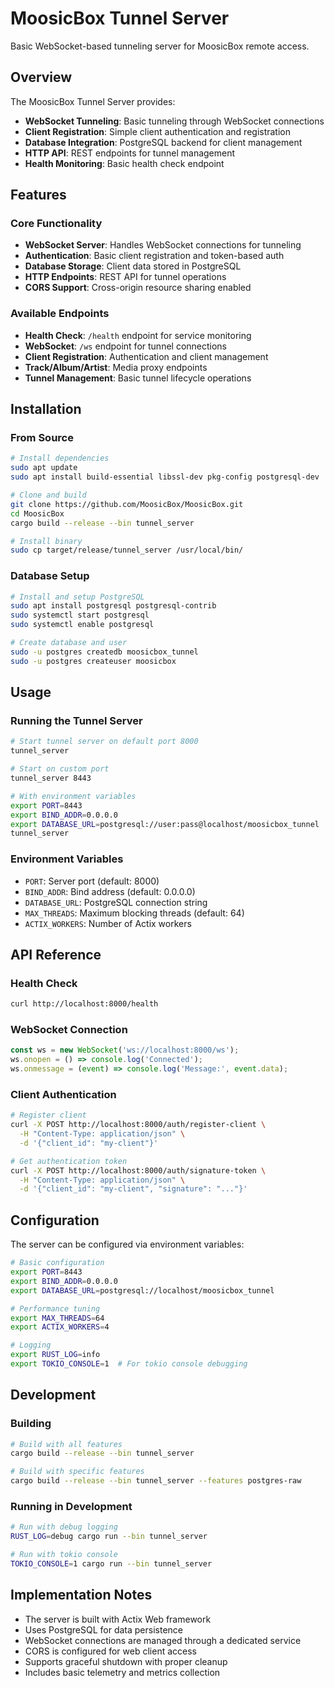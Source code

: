 # MoosicBox Tunnel Server

Basic WebSocket-based tunneling server for MoosicBox remote access.

## Overview

The MoosicBox Tunnel Server provides:

- **WebSocket Tunneling**: Basic tunneling through WebSocket connections
- **Client Registration**: Simple client authentication and registration
- **Database Integration**: PostgreSQL backend for client management
- **HTTP API**: REST endpoints for tunnel management
- **Health Monitoring**: Basic health check endpoint

## Features

### Core Functionality
- **WebSocket Server**: Handles WebSocket connections for tunneling
- **Authentication**: Basic client registration and token-based auth
- **Database Storage**: Client data stored in PostgreSQL
- **HTTP Endpoints**: REST API for tunnel operations
- **CORS Support**: Cross-origin resource sharing enabled

### Available Endpoints
- **Health Check**: `/health` endpoint for service monitoring
- **WebSocket**: `/ws` endpoint for tunnel connections
- **Client Registration**: Authentication and client management
- **Track/Album/Artist**: Media proxy endpoints
- **Tunnel Management**: Basic tunnel lifecycle operations

## Installation

### From Source

```bash
# Install dependencies
sudo apt update
sudo apt install build-essential libssl-dev pkg-config postgresql-dev

# Clone and build
git clone https://github.com/MoosicBox/MoosicBox.git
cd MoosicBox
cargo build --release --bin tunnel_server

# Install binary
sudo cp target/release/tunnel_server /usr/local/bin/
```

### Database Setup

```bash
# Install and setup PostgreSQL
sudo apt install postgresql postgresql-contrib
sudo systemctl start postgresql
sudo systemctl enable postgresql

# Create database and user
sudo -u postgres createdb moosicbox_tunnel
sudo -u postgres createuser moosicbox
```

## Usage

### Running the Tunnel Server

```bash
# Start tunnel server on default port 8000
tunnel_server

# Start on custom port
tunnel_server 8443

# With environment variables
export PORT=8443
export BIND_ADDR=0.0.0.0
export DATABASE_URL=postgresql://user:pass@localhost/moosicbox_tunnel
tunnel_server
```

### Environment Variables

- `PORT`: Server port (default: 8000)
- `BIND_ADDR`: Bind address (default: 0.0.0.0)
- `DATABASE_URL`: PostgreSQL connection string
- `MAX_THREADS`: Maximum blocking threads (default: 64)
- `ACTIX_WORKERS`: Number of Actix workers

## API Reference

### Health Check

```bash
curl http://localhost:8000/health
```

### WebSocket Connection

```javascript
const ws = new WebSocket('ws://localhost:8000/ws');
ws.onopen = () => console.log('Connected');
ws.onmessage = (event) => console.log('Message:', event.data);
```

### Client Authentication

```bash
# Register client
curl -X POST http://localhost:8000/auth/register-client \
  -H "Content-Type: application/json" \
  -d '{"client_id": "my-client"}'

# Get authentication token
curl -X POST http://localhost:8000/auth/signature-token \
  -H "Content-Type: application/json" \
  -d '{"client_id": "my-client", "signature": "..."}'
```

## Configuration

The server can be configured via environment variables:

```bash
# Basic configuration
export PORT=8443
export BIND_ADDR=0.0.0.0
export DATABASE_URL=postgresql://localhost/moosicbox_tunnel

# Performance tuning
export MAX_THREADS=64
export ACTIX_WORKERS=4

# Logging
export RUST_LOG=info
export TOKIO_CONSOLE=1  # For tokio console debugging
```

## Development

### Building

```bash
# Build with all features
cargo build --release --bin tunnel_server

# Build with specific features
cargo build --release --bin tunnel_server --features postgres-raw
```

### Running in Development

```bash
# Run with debug logging
RUST_LOG=debug cargo run --bin tunnel_server

# Run with tokio console
TOKIO_CONSOLE=1 cargo run --bin tunnel_server
```

## Implementation Notes

- The server is built with Actix Web framework
- Uses PostgreSQL for data persistence
- WebSocket connections are managed through a dedicated service
- CORS is configured for web client access
- Supports graceful shutdown with proper cleanup
- Includes basic telemetry and metrics collection
